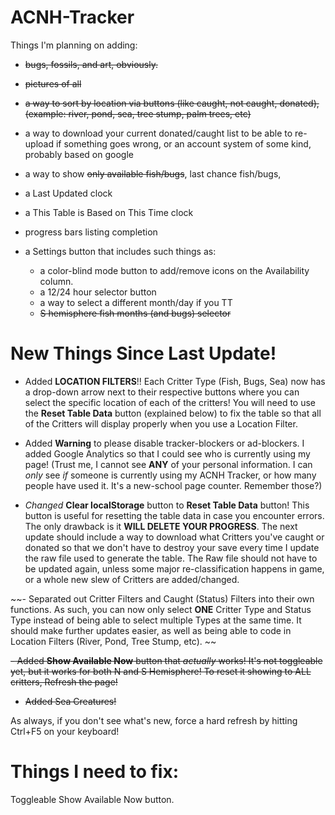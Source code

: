 # ACNH-Tracker

Things I'm planning on adding: 
- ~~bugs, fossils, and art, obviously.~~
- ~~pictures of all~~
- ~~a way to sort by location via buttons (like caught, not caught, donated), (example: river, pond, sea, tree stump, palm trees, etc)~~
- a way to download your current donated/caught list to be able to re-upload if something goes wrong, or an account system of some kind, probably based on google
- a way to show ~~only available fish/bugs~~, last chance fish/bugs, 
- a Last Updated clock
- a This Table is Based on This Time clock
- progress bars listing completion

- a Settings button that includes such things as:
  - a color-blind mode button to add/remove icons on the Availability column.
  - a 12/24 hour selector button
  - a way to select a different month/day if you TT
  - ~~S hemisphere fish months (and bugs) selector~~

# New Things Since Last Update!

- Added **LOCATION FILTERS**!! Each Critter Type (Fish, Bugs, Sea) now has a drop-down arrow next to their respective buttons where you can select the specific location of each of the critters! You will need to use the **Reset Table Data** button (explained below) to fix the table so that all of the Critters will display properly when you use a Location Filter.

- Added **Warning** to please disable tracker-blockers or ad-blockers. I added Google Analytics so that I could see who is currently using my page! (Trust me, I cannot see **ANY** of your personal information. I can *only* see *if* someone is currently using my ACNH Tracker, or how many people have used it. It's a new-school page counter. Remember those?) 

- *Changed* **Clear localStorage** button to **Reset Table Data** button! This button is useful for resetting the table data in case you encounter errors. The only drawback is it **WILL DELETE YOUR PROGRESS**. The next update should include a way to download what Critters you've caught or donated so that we don't have to destroy your save every time I update the raw file used to generate the table. The Raw file should not have to be updated again, unless some major re-classification happens in game, or a whole new slew of Critters are added/changed. 

~~- Separated out Critter Filters and Caught (Status) Filters into their own functions. As such, you can now only select **ONE** Critter Type and Status Type instead of being able to select multiple Types at the same time. It should make further updates easier, as well as being able to code in Location Filters (River, Pond, Tree Stump, etc). ~~

~~- Added **Show Available Now** button that *actually* works! It's not toggleable yet, but it works for both N and S Hemisphere! To reset it showing to ALL critters, Refresh the page!~~
- ~~Added Sea Creatures!~~
  
As always, if you don't see what's new, force a hard refresh by hitting Ctrl+F5 on your keyboard! 

# Things I need to fix: 

Toggleable Show Available Now button.

